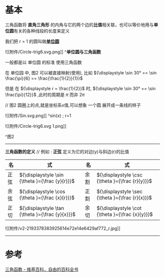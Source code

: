  

# 基本

三角函数将 **直角三角形** 的内角与它的两个边的**比值**相关联，也可以等价地用与**单位圆**有关的各种线段的长度来定义

我们把 r = 1 的圆叫做[**单位圆**](https://zh.wikipedia.org/wiki/%E5%8D%95%E4%BD%8D%E5%9C%86)

![[附件/Circle-trig6.svg.png]]
^**单位圆与三角函数**

一般都是以 单位圆 的标准 使用三角函数

在 单位园 中, 图2 可以被直接映射(使用), 比如 ${\displaystyle \sin 30° == \sin \frac{\pi}{6} == \frac{\frac{1}{2}}{1}}$

但是 在 ${\displaystyle r = \frac{1}{2}}$ 时, ${\displaystyle \sin 30° == \sin \frac{\pi}{12}}$ ,此时的周期是 $\pi$ 而非 $2\pi$

// 图2 圆圈上的点,就是坐标系x值,可以想象 一个圆 展开成一条线的样子

![[附件/Sin.svg.png]]
^sin(x) ; r=1

![[附件/Circle-trig6.svg 1.png]]

^图2



---

**三角函数的定义**  // 例如 : **正弦** 定义为它的对边(y)与斜边(r)的比值

| 名 | 式 | 名 | 式 |
| --- | --- | --- | --- |
| 正弦 | ${\displaystyle \sin {\theta }={\frac {y}{r}}}$ | 余割 | ${\displaystyle \csc {\theta }={\frac {r}{y}}}$ |
| 余弦 | ${\displaystyle \cos {\theta }={\frac {x}{r}}}$ | 正割 | ${\displaystyle \sec {\theta }={\frac {r}{x}}}$ |
| 正切 | ${\displaystyle \tan {\theta }={\frac {y}{x}}}$ | 余切 | ${\displaystyle \cot {\theta }={\frac {x}{y}}}$ |

![[附件/v2-2193378383925614e72e14e6429af772_r.jpg]]

---


# 参考

[三角函数 - 维基百科，自由的百科全书](https://zh.wikipedia.org/wiki/%E4%B8%89%E8%A7%92%E5%87%BD%E6%95%B0)


